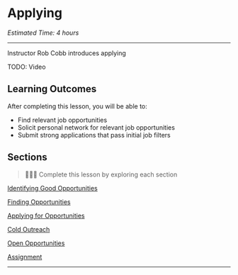 # Applying

_Estimated Time: 4 hours_

---

<aside>
  Instructor Rob Cobb introduces applying
</aside>

TODO: Video

## Learning Outcomes

After completing this lesson, you will be able to:

- Find relevant job opportunities
- Solicit personal network for relevant job opportunities
- Submit strong applications that pass initial job filters

## Sections

> 👩🏿‍🏫 Complete this lesson by exploring each section

[Identifying Good Opportunities](lessons/applying/good-opportunities.md)

[Finding Opportunities](lessons/applying/finding-opportunities.md)

[Applying for Opportunities](lessons/applying/applying.md)

[Cold Outreach](lessons/applying/cold-outreach.md)

[Open Opportunities](lessons/applying/opportunities.md)

[Assignment](lessons/applying/assignment.md)

---

